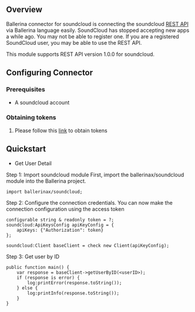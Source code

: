 ## Overview
Ballerina connector for soundcloud is connecting the soundcloud [REST API](https://developers.soundcloud.com/docs/api/explorer/open-api) via Ballerina language easily.  SoundCloud has stopped accepting new apps a while ago. You may not be able to register one. If you are a registered SoundCloud user, you may be able to use the REST API.

This module supports REST API version 1.0.0 for soundcloud.
 
## Configuring Connector

### Prerequisites
- A soundcloud account

### Obtaining tokens

1. Please follow this [link](https://developers.soundcloud.com/docs/api/guide) to obtain tokens

 
## Quickstart

* Get User Detail

Step 1: Import soundcloud module
First, import the ballerinax/soundcloud module into the Ballerina project.
```ballerina
import ballerinax/soundcloud;
```
Step 2: Configure the connection credentials.
You can now make the connection configuration using the access token
```ballerina
configurable string & readonly token = ?;
soundcloud:ApiKeysConfig apiKeyConfig = {
    apiKeys: {"Authorization": token}
};

soundcloud:Client baseClient = check new Client(apiKeyConfig);
```
Step 3: Get user by ID

```ballerina
public function main() {
    var response = baseClient->getUserByID(<userID>);
    if (response is error) {
        log:printError(response.toString());
    } else { 
        log:printInfo(response.toString());
    }
}
``` 